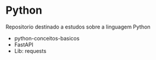 # Python
Repositorio destinado a estudos sobre a linguagem Python

- python-conceitos-basicos
- FastAPI
- Lib: requests
